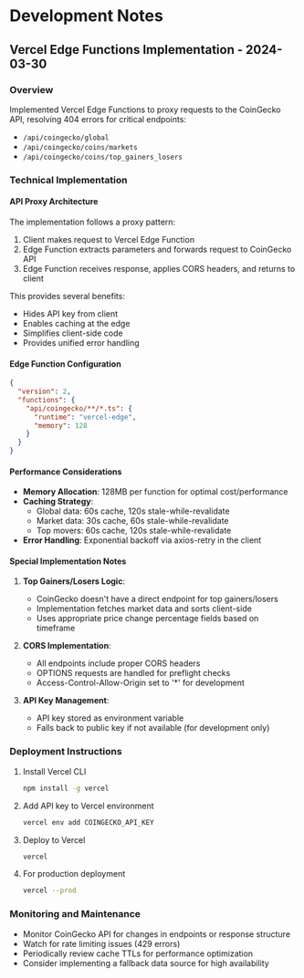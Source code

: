 # Development Notes

## Vercel Edge Functions Implementation - 2024-03-30

### Overview

Implemented Vercel Edge Functions to proxy requests to the CoinGecko API, resolving 404 errors for critical endpoints:
- `/api/coingecko/global`
- `/api/coingecko/coins/markets`
- `/api/coingecko/coins/top_gainers_losers`

### Technical Implementation

#### API Proxy Architecture

The implementation follows a proxy pattern:
1. Client makes request to Vercel Edge Function
2. Edge Function extracts parameters and forwards request to CoinGecko API
3. Edge Function receives response, applies CORS headers, and returns to client

This provides several benefits:
- Hides API key from client
- Enables caching at the edge
- Simplifies client-side code
- Provides unified error handling

#### Edge Function Configuration

```json
{
  "version": 2,
  "functions": {
    "api/coingecko/**/*.ts": {
      "runtime": "vercel-edge",
      "memory": 128
    }
  }
}
```

#### Performance Considerations

- **Memory Allocation**: 128MB per function for optimal cost/performance
- **Caching Strategy**: 
  - Global data: 60s cache, 120s stale-while-revalidate
  - Market data: 30s cache, 60s stale-while-revalidate
  - Top movers: 60s cache, 120s stale-while-revalidate
- **Error Handling**: Exponential backoff via axios-retry in the client

#### Special Implementation Notes

1. **Top Gainers/Losers Logic**:
   - CoinGecko doesn't have a direct endpoint for top gainers/losers
   - Implementation fetches market data and sorts client-side
   - Uses appropriate price change percentage fields based on timeframe

2. **CORS Implementation**:
   - All endpoints include proper CORS headers
   - OPTIONS requests are handled for preflight checks
   - Access-Control-Allow-Origin set to '*' for development

3. **API Key Management**:
   - API key stored as environment variable
   - Falls back to public key if not available (for development only)

### Deployment Instructions

1. Install Vercel CLI
   ```bash
   npm install -g vercel
   ```

2. Add API key to Vercel environment
   ```bash
   vercel env add COINGECKO_API_KEY
   ```

3. Deploy to Vercel
   ```bash
   vercel
   ```

4. For production deployment
   ```bash
   vercel --prod
   ```

### Monitoring and Maintenance

- Monitor CoinGecko API for changes in endpoints or response structure
- Watch for rate limiting issues (429 errors)
- Periodically review cache TTLs for performance optimization
- Consider implementing a fallback data source for high availability 